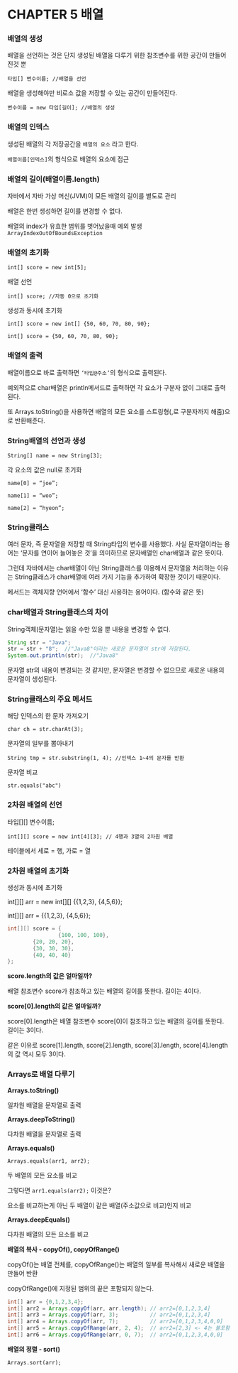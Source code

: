 # CHAPTER 5 배열

### 배열의 생성

배열을 선언하는 것은 단지 생성된 배열을 다루기 위한 참조변수를 위한 공간이 만들어진것 뿐

`타입[] 변수이름; //배열을 선언`

배열을 생성해야만 비로소 값을 저장할 수 있는 공간이 만들어진다.

`변수이름 = new 타입[길이]; //배열의 생성`

### 배열의 인덱스

생성된 배열의 각 저장공간을 `배열의 요소` 라고 한다.

`배열이름[인덱스]`의 형식으로 배열의 요소에 접근

### 배열의 길이(배열이름.length)

자바에서 자바 가상 머신(JVM)이 모든 배열의 길이를 별도로 관리

배열은 한번 생성하면 길이를 변경할 수 없다.

배열의 index가 유효한 범위를 벗어났을때 예외 발생 `ArrayIndexOutOfBoundsException`

### 배열의 초기화

`int[] score = new int[5];`

배열 선언

`int[] score; //자동 0으로 초기화` 

생성과 동시에 초기화

`int[] score = new int[] {50, 60, 70, 80, 90};`

`int[] score = {50, 60, 70, 80, 90};`

### 배열의 출력

배열이름으로 바로 출력하면 `‘타입@주소’`의 형식으로 출력된다.

예외적으로 char배열은 println메서드로 출력하면 각 요소가 구분자 없이 그대로 출력된다.

또 Arrays.toString()을 사용하면 배열의 모든 요소를 스트링형(,로 구분자까지 해줌)으로 반환해준다.

### String배열의 선언과 생성

`String[] name = new String[3];`

각 요소의 값은 null로 초기화

`name[0] = “joe”;`

`name[1] = “woo”;`

`name[2] = “hyeon”;`

### String클래스

여러 문자, 즉 문자열을 저장할 때 String타입의 변수를 사용했다. 사실 문자열이라는 용어는 ‘문자를 연이어 늘어놓은 것’을 의미하므로 문자배열인 char배열과 같은 뜻이다.

그런데 자바에서는 char배열이 아닌 String클래스를 이용해서 문자열을 처리하는 이유는 String클래스가 char배열에 여러 가지 기능을 추가하여 확장한 것이기 때문이다.

메서드는 객체지향 언어에서 ‘함수’ 대신 사용하는 용어이다. (함수와 같은 뜻)

### char배열과 String클래스의 차이

String객체(문자열)는 읽을 수만 있을 뿐 내용을 변경할 수 없다.

```java
String str = "Java";
str = str + "8";  //"Java8"이라는 새로운 문자열이 str에 저장된다.
System.out.println(str);  //"Java8"
```

문자열 str의 내용이 변경되는 것 같지만, 문자열은 변경할 수 없으므로 새로운 내용의 문자열이 생성된다.

### String클래스의 주요 메서드

해당 인덱스의 한 문자 가져오기

`char ch = str.charAt(3);` 

문자열의 일부를 뽑아내기

`String tmp = str.substring(1, 4); //인덱스 1~4의 문자를 반환`

문자열 비교

`str.equals("abc")`

 

### 2차원 배열의 선언

타입[][] 변수이름;

`int[][] score = new int[4][3]; // 4행과 3열의 2차원 배열` 

테이블에서 세로 = 행, 가로 = 열

### 2차원 배열의 초기화

생성과 동시에 초기화

int[][] arr = new int[][] {{1,2,3}, {4,5,6}};

int[][] arr = {{1,2,3}, {4,5,6}};

```java
int[][] score = {
				{100, 100, 100},
        {20, 20, 20},
        {30, 30, 30},
        {40, 40, 40}
};
```

**score.length의 값은 얼마일까?**

배열 참조변수 score가 참조하고 있는 배열의 길이를 뜻한다. 길이는 4이다.

**score[0].length의 값은 얼마일까?**

score[0].length은 배열 참조변수 score[0]이 참조하고 있는 배열의 길이를 뜻한다. 길이는 3이다.

같은 이유로 score[1].length, score[2].length, score[3].length, score[4].length의 값 역시 모두 3이다.

### Arrays로 배열 다루기

**Arrays.toString()**

일차원 배열을 문자열로 출력

**Arrays.deepToString()**

다차원 배열을 문자열로 출력

**Arrays.equals()**

`Arrays.equals(arr1, arr2);`

두 배열의 모든 요소를 비교

그렇다면 `arr1.equals(arr2);` 이것은?

요소를 비교하는게 아닌 두 배열이 같은 배열(주소값으로 비교)인지 비교

**Arrays.deepEquals()**

다차원 배열의 모든 요소를 비교

**배열의 복사 - copyOf(), copyOfRange()**

copyOf()는 배열 전체를, copyOfRange()는 배열의 일부를 복사해서 새로운 배열을 만들어 반환

copyOfRange()에 지정된 범위의 끝은 포함되지 않는다.

```java
int[] arr = {0,1,2,3,4};
int[] arr2 = Arrays.copyOf(arr, arr.length); // arr2=[0,1,2,3,4]
int[] arr3 = Arrays.copyOf(arr, 3);          // arr2=[0,1,2,3,4]
int[] arr4 = Arrays.copyOf(arr, 7);          // arr2=[0,1,2,3,4,0,0]
int[] arr5 = Arrays.copyOfRange(arr, 2, 4);  // arr2=[2,3] <- 4는 불포함
int[] arr6 = Arrays.copyOfRange(arr, 0, 7);  // arr2=[0,1,2,3,4,0,0]
```

**배열의 정렬 - sort()**

`Arrays.sort(arr);`

